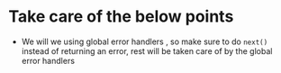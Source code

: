 # Take care of the below points

- We will we using global error handlers , so make sure to do `next()` instead of returning an error, rest will be taken care of by the global error handlers
